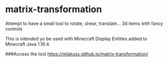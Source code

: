 # matrix-transformation
Attempt to have a small tool to rotate, shear, translate... 3d items with fancy controls

This is intended yo be used with Minecraft Display Entities added to Minecraft Java 1.19.4.

###Access the tool
https://mlakuss.github.io/matrix-transformation/
